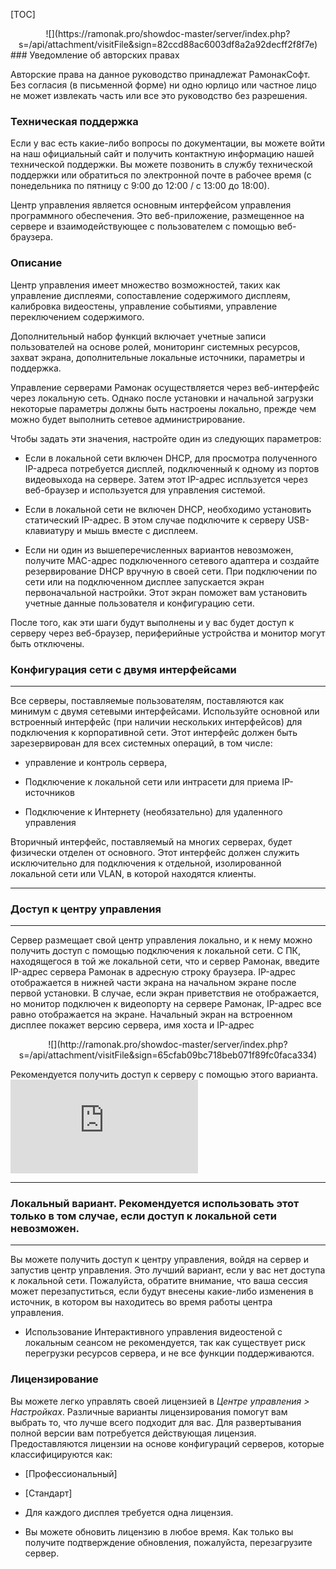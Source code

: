 [TOC]

<center>![](https://ramonak.pro/showdoc-master/server/index.php?s=/api/attachment/visitFile&sign=82ccd88ac6003df8a2a92decff2f8f7e)</center>
### Уведомление об авторских правах

Авторские права на данное руководство принадлежат РамонакСофт. Без согласия (в письменной форме) ни одно юрлицо или частное лицо не может извлекать часть или все это руководство без разрешения.

### Техническая поддержка

Если у вас есть какие-либо вопросы по документации, вы можете войти на наш официальный сайт и получить контактную информацию нашей технической поддержки.
Вы можете позвонить в службу технической поддержки или обратиться по электронной почте в рабочее время (с понедельника по пятницу с 9:00 до 12:00 / с 13:00 до 18:00).

Центр управления является основным интерфейсом управления программного обеспечения. Это веб-приложение, размещенное на сервере и взаимодействующее с пользователем с помощью веб-браузера.

### Описание

Центр управления имеет множество возможностей, таких как управление дисплеями, сопоставление содержимого дисплеям, калибровка видеостены, управление событиями, управление переключением содержимого.

Дополнительный набор функций включает учетные записи пользователей на основе ролей, мониторинг системных ресурсов, захват экрана, дополнительные локальные источники, параметры и поддержка.

Управление серверами Рамонак осуществляется через веб-интерфейс через локальную сеть. Однако после установки и начальной загрузки некоторые параметры должны быть настроены локально, прежде чем можно будет выполнить сетевое администрирование.

Чтобы задать эти значения, настройте один из следующих параметров:

*   Если в локальной сети включен DHCP, для просмотра полученного IP-адреса потребуется дисплей, подключенный к одному из портов видеовыхода на сервере. Затем этот IP-адрес испльзуется через веб-браузер и используется для управления системой.

*   Если в локальной сети не включен DHCP, необходимо установить статический IP-адрес. В этом случае подключите к серверу USB-клавиатуру и мышь вместе с дисплеем.

*   Если ни один из вышеперечисленных вариантов невозможен, получите MAC-адрес подключенного сетевого адаптера и создайте резервирование DHCP вручную в своей сети. При подключении по сети или на подключенном дисплее запускается экран первоначальной настройки. Этот экран поможет вам установить учетные данные пользователя и конфигурацию сети.

После того, как эти шаги будут выполнены и у вас будет доступ к серверу через веб-браузер, периферийные устройства и монитор могут быть отключены.


### Конфигурация сети с двумя интерфейсами

* * *

Все серверы, поставляемые пользователям, поставляются как минимум с двумя сетевыми интерфейсами. Используйте основной или встроенный интерфейс (при наличии нескольких интерфейсов) для подключения к корпоративной сети. Этот интерфейс должен быть зарезервирован для всех системных операций, в том числе:

*   управление и контроль сервера,

*   Подключение к локальной сети или интрасети для приема IP-источников

*   Подключение к Интернету (необязательно) для удаленного управления

Вторичный интерфейс, поставляемый на многих серверах, будет физически отделен от основного. Этот интерфейс должен служить исключительно для подключения к отдельной, изолированной локальной сети или VLAN, в которой находятся клиенты.

***
### Доступ к центру управления

***

Сервер размещает свой центр управления локально, и к нему можно получить доступ с помощью подключения к локальной сети. С ПК, находящегося в той же локальной сети, что и сервер Рамонак, введите IP-адрес сервера Рамонак в адресную строку браузера. IP-адрес отображается в нижней части экрана на начальном экране после первой установки. В случае, если экран приветствия не отображается, но монитор подключен к видеопорту на сервере Рамонак, IP-адрес все равно отображается на экране.
Начальный экран на встроенном дисплее покажет версию сервера, имя хоста и IP-адрес
<center>![](http://ramonak.pro/showdoc-master/server/index.php?s=/api/attachment/visitFile&sign=65cfab09bc718beb071f89fc0faca334)</center>

Рекомендуется получить доступ к серверу с помощью этого варианта.
![](http://ramonak.pro/showdoc-master/server/index.php?s=/api/attachment/visitFile&sign=1e02bf3765f49d5673ccb78aa016ddd8)
***
### Локальный вариант. Рекомендуется использовать этот только в том случае, если доступ к локальной сети невозможен.
***
Вы можете получить доступ к центру управления, войдя на сервер и запустив центр управления. Это лучший вариант, если у вас нет доступа к локальной сети. Пожалуйста, обратите внимание, что ваша сессия может перезапуститься, если будут внесены какие-либо изменения в источник, в котором вы находитесь во время работы центра управления.

    

*   Использование Интерактивного управления видеостеной с локальным сеансом не рекомендуется, так как существует риск перегрузки ресурсов сервера, и не все функции поддерживаются.

### Лицензирование

Вы можете легко управлять своей лицензией в _Центре управления > Настройках_. Различные варианты лицензирования помогут вам выбрать то, что лучше всего подходит для вас. Для развертывания полной версии вам потребуется действующая лицензия. Предоставляются лицензии на основе конфигураций серверов, которые классифицируются как:

*   \[Профессиональный\]

*   \[Стандарт\]

*   Для каждого дисплея требуется одна лицензия.

*   Вы можете обновить лицензию в любое время. Как только вы получите подтверждение обновления, пожалуйста, перезагрузите сервер.
